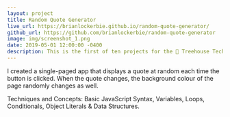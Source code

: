 ```yaml
---
layout: project
title: Random Quote Generator
live_url: https://brianlockerbie.github.io/random-quote-generator/
github_url: https://github.com/brianlockerbie/random-quote-generator
image: img/screenshot_1.png
date: 2019-05-01 12:00:00 -0400
description: This is the first of ten projects for the 🏡 Treehouse TechDegree Full Stack JavaScript. 
---
```

I created a single-paged app that displays a quote at random each time the button is clicked. When the quote changes, the background colour of the page randomly changes as well.

Techniques and Concepts: Basic JavaScript Syntax, Variables, Loops, Conditionals, Object Literals & Data Structures.
